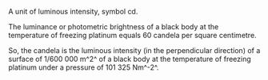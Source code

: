 A unit of luminous intensity, symbol cd.

The luminance or photometric brightness of a black body at the
temperature of freezing platinum equals 60 candela per square
centimetre.

So, the candela is the luminous intensity (in the perpendicular
direction) of a surface of 1/600 000 m^2^ of a black body at the
temperature of freezing platinum under a pressure of 101 325 Nm^-2^.
